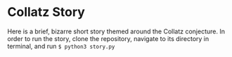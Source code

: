 # Collatz Story

Here is a brief, bizarre short story themed around the Collatz conjecture. In order to run the story, clone the repository, navigate to its directory in terminal, and run `$ python3 story.py`
